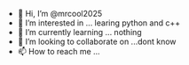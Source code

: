 - 👋 Hi, I’m @mrcool2025
- 👀 I’m interested in ... learing python and c++
- 🌱 I’m currently learning ... nothing
- 💞️ I’m looking to collaborate on ...dont know
- 📫 How to reach me ...

<!---
mrcool2025/mrcool2025 is a ✨ special ✨ repository because its `README.md` (this file) appears on your GitHub profile.
You can click the Preview link to take a look at your changes.
--->
